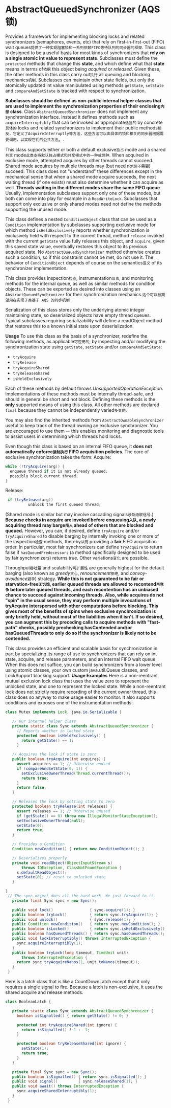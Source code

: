 # AbstractQueuedSynchronizer (AQS锁)

Provides a framework for implementing blocking locks and related synchronizers (semaphores, events, etc) that rely on first-in-first-out (FIFO) wait queues`提供了一种实现阻塞锁和一系列依赖FIFO等待队列的同步器的框架`. This class is designed to be a useful basis for most kinds of synchronizers that **rely on a single atomic int value to represent state**. Subclasses must define the `protected` methods that change this **state**, and which define what that **state** means in terms of`依据` this object being *acquired* or *released*. Given these, the other methods in this class carry out`执行` all queuing and blocking mechanics`机制`. Subclasses can maintain other state fields, but only the atomically updated int value manipulated using methods `getState`, `setState` and `compareAndSetState` is tracked with respect to synchronization.

**Subclasses should be defined as non-public internal helper classes that are used to implement the synchronization properties of their enclosing`内部` class**. Class `AbstractQueuedSynchronizer` does not implement any synchronization interface. Instead it defines methods such as `acquireInterruptibly` that can be invoked as appropriate`适当的` by concrete`具体的` locks and related synchronizers to implement their public methods`相反，它定义了AcquireInterruptly等方法，这些方法可以由具体的锁和相关的同步器根据需要调用，以实现它们的公共方法`。.

This class supports either or both a default exclusive`独占` mode and a shared`共享` mode`此类支持默认独占模式和共享模式中的一种或两种`. When acquired in exclusive mode, attempted acquires by other threads cannot succeed. Shared mode acquires by multiple threads may (but need not`但不需要`) succeed. This class does not "understand" these differences except in the mechanical sense that when a shared mode acquire succeeds, the next waiting thread (if one exists) must also determine whether it can acquire as well. **Threads waiting in the different modes share the same FIFO queue**. Usually, implementation subclasses support only one of these modes, but both can come into play for example in a `ReadWriteLock`. Subclasses that support only exclusive or only shared modes need not define the methods supporting the unused mode.

This class defines a nested `ConditionObject` class that can be used as a `Condition` implementation by subclasses supporting exclusive mode for which method `isHeldExclusively` reports whether synchronization is exclusively held with respect to the current thread, method `release` invoked with the current `getState` value fully releases this object, and `acquire`, given this saved state value, eventually restores this object to its previous acquired state. No `AbstractQueuedSynchronizer` method otherwise creates such a condition, so if this constraint cannot be met, do not use it. The behavior of `ConditionObject` depends of course on the semantics`语义` of its synchronizer implementation.

This class provides inspection`检查`, instrumentation`仪表`, and monitoring methods for the internal queue, as well as similar methods for condition objects. These can be exported as desired into classes using an `AbstractQueuedSynchronizer` for their synchronization mechanics.`这个可以被期望用在实现子类基于 AQS 的同步机制`

Serialization of this class stores only the underlying atomic integer maintaining state, so deserialized objects have empty thread queues. Typical subclasses requiring serializability will define a readObject method that restores this to a known initial state upon deserialization.

**Usage**
To use this class as the basis of a synchronizer, redefine the following methods, as applicable`可应用的`, by inspecting and/or modifying the synchronization state using `getState`, `setState` and/or `compareAndSetState`:

* `tryAcquire`
* `tryRelease`
* `tryAcquireShared`
* `tryReleaseShared`
* `isHeldExclusively`

Each of these methods by default throws *UnsupportedOperationException*. Implementations of these methods must be internally thread-safe, and should in general be short and not block. Defining these methods is the **only** supported means of using this class. All other methods are declared `final` because they cannot be independently varied`多变的`.

You may also find the inherited methods from `AbstractOwnableSynchronizer` useful to keep track of the thread owning an exclusive synchronizer. You are encouraged to use them -- this enables monitoring and diagnostic tools to assist users in determining which threads hold locks.

Even though this class is based on an internal FIFO queue, it **does not automatically enforce`强制执行` FIFO acquisition policies**. The core of exclusive synchronization takes the form:
   Acquire:

```java
while (!tryAcquire(arg)) {
  enqueue thread if it is not already queued;
  possibly block current thread;
}
```

   Release:

```java
 if (tryRelease(arg))
          unblock the first queued thread;
```

(Shared mode is similar but may involve cascading signals`涉及级联信号`.)
**Because checks in acquire are invoked before enqueuing`入队`, a newly acquiring thread may barge`闯入` ahead of others that are blocked and queued.** However, you can, if desired, define `tryAcquire` and/or `tryAcquireShared` to disable barging by internally invoking one or more of the inspection`检查` methods, thereby`从而` providing a **fair** FIFO acquisition order. In particular, most fair synchronizers can define `tryAcquire` to return false if `hasQueuedPredecessors` (a method specifically designed to be used by fair synchronizers) returns true. Other variations`变化` are possible.

Throughput`吞吐量` and scalability`可扩展性` are generally highest for the default barging (also known as *greedy*`贪心`, *renouncement*`拒绝`, and *convoy-avoidance*`避孕`) strategy. **While this is not guaranteed to be fair or starvation-free`无饥饿`, earlier queued threads are allowed to recontend`再竞争` before later queued threads, and each recontention has an unbiased chance to succeed against incoming threads. Also, while acquires do not "spin" in the usual sense, they may perform multiple invocations of tryAcquire interspersed with other computations before blocking. This gives most of the benefits of spins when exclusive synchronization is only briefly held, without most of the liabilities when it isn't. If so desired, you can augment this by preceding calls to acquire methods with "fast-path" checks, possibly prechecking hasContended and/or hasQueuedThreads to only do so if the synchronizer is likely not to be contended.**

This class provides an efficient and scalable basis for synchronization in part by specializing its range of use to synchronizers that can rely on int state, acquire, and release parameters, and an internal FIFO wait queue. When this does not suffice, you can build synchronizers from a lower level using atomic classes, your own custom java.util.Queue classes, and LockSupport blocking support.
**Usage Examples**
Here is a non-reentrant mutual exclusion lock class that uses the value zero to represent the unlocked state, and one to represent the locked state. While a non-reentrant lock does not strictly require recording of the current owner thread, this class does so anyway to make usage easier to monitor. It also supports conditions and exposes one of the instrumentation methods:

 

```java
class Mutex implements Lock, java.io.Serializable {

   // Our internal helper class
   private static class Sync extends AbstractQueuedSynchronizer {
     // Reports whether in locked state
     protected boolean isHeldExclusively() {
       return getState() == 1;
     }

   // Acquires the lock if state is zero
   public boolean tryAcquire(int acquires) {
     assert acquires == 1; // Otherwise unused
     if (compareAndSetState(0, 1)) {
       setExclusiveOwnerThread(Thread.currentThread());
       return true;
     }
     return false;
   }

   // Releases the lock by setting state to zero
   protected boolean tryRelease(int releases) {
     assert releases == 1; // Otherwise unused
     if (getState() == 0) throw new IllegalMonitorStateException();
     setExclusiveOwnerThread(null);
     setState(0);
     return true;
   }

   // Provides a Condition
   Condition newCondition() { return new ConditionObject(); }

   // Deserializes properly
   private void readObject(ObjectInputStream s)
       throws IOException, ClassNotFoundException {
     s.defaultReadObject();
     setState(0); // reset to unlocked state
   }

}
 // The sync object does all the hard work. We just forward to it.
   private final Sync sync = new Sync();

   public void lock()                { sync.acquire(1); }
   public boolean tryLock()          { return sync.tryAcquire(1); }
   public void unlock()              { sync.release(1); }
   public Condition newCondition()   { return sync.newCondition(); }
   public boolean isLocked()         { return sync.isHeldExclusively(); }
   public boolean hasQueuedThreads() { return sync.hasQueuedThreads(); }
   public void lockInterruptibly() throws InterruptedException {
     sync.acquireInterruptibly(1);
   }
   public boolean tryLock(long timeout, TimeUnit unit)
       throws InterruptedException {
     return sync.tryAcquireNanos(1, unit.toNanos(timeout));
   }
 }
```


Here is a latch class that is like a CountDownLatch except that it only requires a single signal to fire. Because a latch is non-exclusive, it uses the shared acquire and release methods.

``` java
class BooleanLatch {

   private static class Sync extends AbstractQueuedSynchronizer {
     boolean isSignalled() { return getState() != 0; }

     protected int tryAcquireShared(int ignore) {
       return isSignalled() ? 1 : -1;
     }

     protected boolean tryReleaseShared(int ignore) {
       setState(1);
       return true;
     }
   }

   private final Sync sync = new Sync();
   public boolean isSignalled() { return sync.isSignalled(); }
   public void signal()         { sync.releaseShared(1); }
   public void await() throws InterruptedException {
     sync.acquireSharedInterruptibly(1);
   }
 }
```



 

